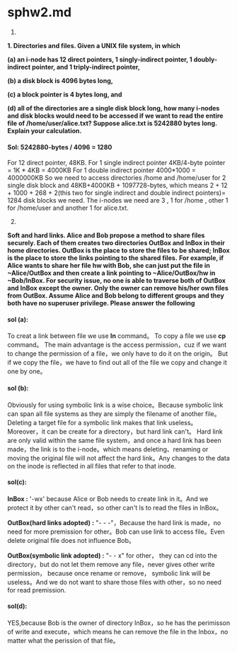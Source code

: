 # sphw2.md

1. 
 **1. Directories and files. Given a UNIX file system, in which** 

 **(a) an i-node has 12 direct pointers, 1 singly-indirect pointer, 1 doubly-indirect pointer, and 1 triply-indirect pointer,**

 **(b) a disk block is 4096 bytes long,** 

 **(c) a block pointer is 4 bytes long, and** 

 **(d) all of the directories are a single disk block long, how many i-nodes and disk blocks would need to be accessed if we want to read the entire file of /home/user/alice.txt? Suppose alice.txt is 5242880 bytes long. Explain your calculation.**

#### Sol:  5242880-bytes / 4096 = 1280
For 12 direct pointer, 48KB.
     For 1 single indirect pointer 4KB/4-byte pointer = 1K * 4KB = 4000KB
	 For 1 double indirect pointer 4000*1000 = 4000000KB
	 So we need to access directories /home and /home/user for 2 single disk block and 48KB+4000KB + 1097728-bytes, which means 2 + 12 + 1000 + 268 + 2(this two for single indirect and double indirect pointers)= 1284 disk blocks we need.
The i-nodes we need are 3 , 1 for /home , other 1 for /home/user and another 1 for alice.txt.

2. 
  **Soft and hard links. Alice and Bob propose a   method to share files securely. Each of them creates two directories OutBox and InBox in their home directories. OutBox is the place to store the files to be shared; InBox is the place to store the links pointing to the shared files.**
**For example, if Alice wants to share her file hw with Bob, she can just put the file in ~Alice/OutBox and then create a link pointing to ~Alice/OutBox/hw in ~Bob/InBox. For security issue, no one is able to traverse both of OutBox and InBox except the owner. Only the owner can remove his/her own files from OutBox. Assume Alice and Bob belong to different groups and they both have no superuser privilege. Please answer the following**

#### sol (a):
To creat a link between file we use **ln** command。
To copy a file we use **cp** command。
The main advantage is the access permission，cuz if we want to change the permission of a file，we only have to do it on the origin。
But if we copy the file，we have to find out all of the file we copy and change it one by one。

#### sol (b):
Obviously for using symbolic link is a wise choice。Because symbolic link can span all file systems as they are simply the filename of another file。Deleting a target file for a symbolic link makes that link useless。Moreover，it can be create for a directory，but hard link can't。
Hard link are only valid within the same file system，and once a hard link has been made，the link is to the i-node。which means deleting、renaming or moving the original file will not affect the hard link。Any changes to the data on the inode is reflected in all files that refer to that inode.

#### sol(c):
**InBox :** '-wx' because Alice or Bob needs to create link in it。And we protect it by other can't read，so other can't ls to read the files in InBox。

**OutBox(hard links adopted) :**
"- - -"，Because the hard link is made，no need for more premission for other。Bob can use link to access file。Even delete original file does not influence Bob。

**OutBox(symbolic link adopted) :**
"- - x" for other， they can cd into the directory，but do not let them remove any file，never gives other write permission， because once rename or remove， symbolic link will be useless。And we do not want to share those files with other，so no need for read premission. 





#### sol(d):
YES,because Bob is the owner of directory InBox，so he has the perimisson of write and execute，which means he can remove the file in the Inbox，no matter what the perission of that file。


